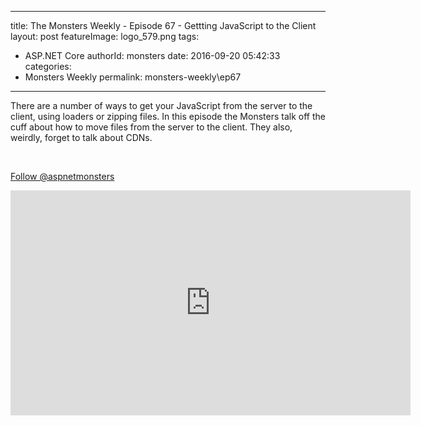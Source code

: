 
---
title: The Monsters Weekly - Episode 67 -  Gettting JavaScript to the Client
layout: post
featureImage: logo_579.png
tags: 
  - ASP.NET Core
authorId: monsters
date: 2016-09-20 05:42:33
categories:
  - Monsters Weekly
permalink: monsters-weekly\ep67
---

<p>There are a number of ways to get your JavaScript from the server to the client, using loaders or zipping files. In this episode the Monsters talk off the cuff about how to move files from the server to the client. They also, weirdly, forget to talk about CDNs.&nbsp;</p><p>&nbsp;</p><p><a class="twitter-follow-button" href="https://twitter.com/aspnetmonsters">Follow @aspnetmonsters</a></p> 

<!--more-->
<iframe src='https://channel9.msdn.com/Series/aspnetmonsters/ASPNET-Monsters-Ep-67-Gettting-JavaScript-to-the-Client/player' width='640' height='360' allowFullScreen frameBorder='0'></iframe>
